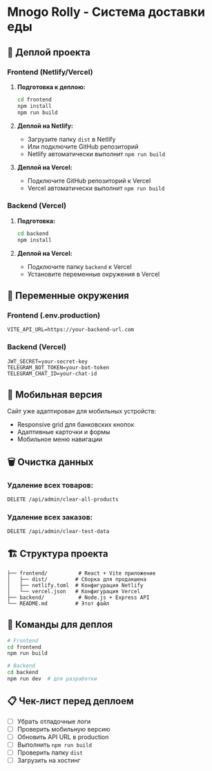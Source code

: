 # Mnogo Rolly - Система доставки еды

## 🚀 Деплой проекта

### Frontend (Netlify/Vercel)

1. **Подготовка к деплою:**
   ```bash
   cd frontend
   npm install
   npm run build
   ```

2. **Деплой на Netlify:**
   - Загрузите папку `dist` в Netlify
   - Или подключите GitHub репозиторий
   - Netlify автоматически выполнит `npm run build`

3. **Деплой на Vercel:**
   - Подключите GitHub репозиторий к Vercel
   - Vercel автоматически выполнит `npm run build`

### Backend (Vercel)

1. **Подготовка:**
   ```bash
   cd backend
   npm install
   ```

2. **Деплой на Vercel:**
   - Подключите папку `backend` к Vercel
   - Установите переменные окружения в Vercel

## 🔧 Переменные окружения

### Frontend (.env.production)
```
VITE_API_URL=https://your-backend-url.com
```

### Backend (Vercel)
```
JWT_SECRET=your-secret-key
TELEGRAM_BOT_TOKEN=your-bot-token
TELEGRAM_CHAT_ID=your-chat-id
```

## 📱 Мобильная версия

Сайт уже адаптирован для мобильных устройств:
- Responsive grid для банковских кнопок
- Адаптивные карточки и формы
- Мобильное меню навигации

## 🗑️ Очистка данных

### Удаление всех товаров:
```bash
DELETE /api/admin/clear-all-products
```

### Удаление всех заказов:
```bash
DELETE /api/admin/clear-test-data
```

## 🏗️ Структура проекта

```
├── frontend/          # React + Vite приложение
│   ├── dist/         # Сборка для продакшена
│   ├── netlify.toml  # Конфигурация Netlify
│   └── vercel.json   # Конфигурация Vercel
├── backend/           # Node.js + Express API
└── README.md         # Этот файл
```

## 🚀 Команды для деплоя

```bash
# Frontend
cd frontend
npm run build

# Backend
cd backend
npm run dev  # для разработки
```

## 📋 Чек-лист перед деплоем

- [ ] Убрать отладочные логи
- [ ] Проверить мобильную версию
- [ ] Обновить API URL в production
- [ ] Выполнить `npm run build`
- [ ] Проверить папку `dist`
- [ ] Загрузить на хостинг
